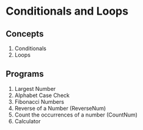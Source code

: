 # Conditionals and Loops
## Concepts
1. Conditionals
2. Loops
## Programs
1. Largest Number
2. Alphabet Case Check
3. Fibonacci Numbers
4. Reverse of a Number (ReverseNum)
5. Count the occurrences of a number (CountNum)
6. Calculator
